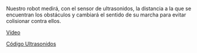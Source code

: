 Nuestro robot medirá, con el sensor de ultrasonidos, la distancia a la que se encuentran los obstáculos y cambiará el sentido de su marcha para evitar colisionar contra ellos.

[Vídeo]()

[Código Ultrasonidos](/archivos/microbit-Luz-y-sonido.hex)
